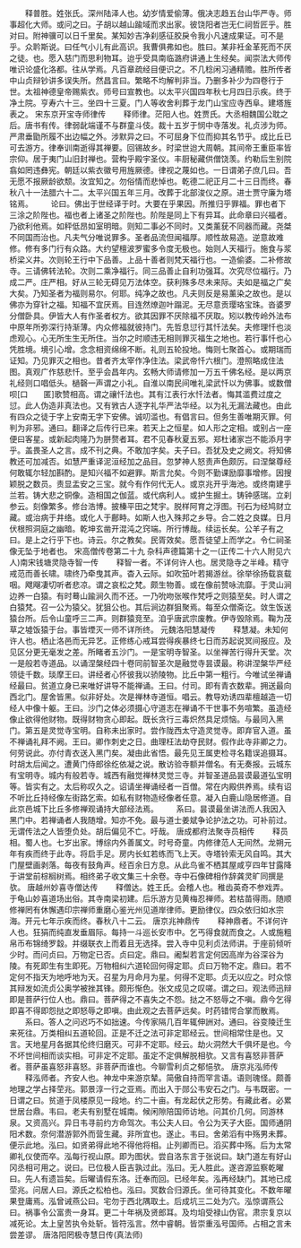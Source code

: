 <!-- { "loadSidebar": true } -->
　　释普胜。姓张氏。深州陆泽人也。幼岁情爱偷薄。俄决志趋五台山华严寺。师事超化大师。或问之曰。子胡以越山踰域而求出家。彼饶阳者岂无仁祠哲匠乎。胜对曰。附神骥可以日千里矣。某知妙吉净刹感征胶戾令我小凡速成果证。可不是乎。众耹斯说。曰任气小儿有此高识。我曹俱弗如也。胜曰。某非衽金革死而不厌之徒。也。愿入慈门而思利物耳。迨乎受具南临潞府讲通上生经矣。闻崇法大师传唯识论盛化洛都。往从学焉。凡百章疏经目便识之。不几稔闲习通精赡。胜所传者中山贞辩钞讲多误失所。然昌言曰。繁略不均解判非当。乃删多补少为四卷行于世。太祖神德皇帝赐紫衣。师号曰宣教也。以太平兴国四年秋七月四日示疾。终于净土院。亨寿六十三。坐四十三夏。门人等收舍利葬于龙门山宝应寺西阜。建塔旌表之。
宋东京开宝寺师律传
　　释师律。茫阳人也。姓贾氏。大丞相魏国公耽之后。唐书有传。律弱龀端谨不与群童斗伎。裁十五岁于悯中寺落发。礼贞涉为师。严肃垂勖所履不出边幅之外。涉默异之曰。不可屈身下位而抑其名节乎。成比丘已可去游方。律奉训南逝得其禅要。回锡故乡。时梁世迨大周朝。其间帝王重臣率皆宗仰。居于夷门山旧封禅也。营构乎殿宇圣仪。丰厨秘藏供僧饶羡。约勒后生别院翕如罔违彝宪。朝廷以紫衣徽号用旌厥德。律视之蔑如也。一日谓弟子庶几曰。吾无愿不报厥龄欲颓。汝宜知之。勿俗情而悲悼也。乾德二祀正月二十三日而终。春秋八十一法腊六十二。太平兴国五年三月。改葬于北部浚仪之原。进士贾守廉为塔铭焉。
　　论曰。佛出于世经译于时。大要在乎果因。所推归乎罪福。罪也者下三涂之阶陛也。福也者上诸圣之阶陛也。阶陛是同上下有异耳。此命章曰兴福者。乃欲利他焉。如秤低昂如室明暗。则知二事必不同时。又类薰莸不同器而藏。尧桀不同国而治也。凡夫气分唯说罪多。圣者品流但闻福厚。顺性故易造。逆意故难修。修有多门行有众路。大约望檀波罗蜜多令度无极也。始则人天福行。施食与浆桥梁义井。次则轮王行中下品善。上品十善者则梵天福行也。一造偷婆。二补修故寺。三请佛转法轮。次则二乘净福行。同三品善止自利功强耳。次究尽位福行。乃成二严。庄严相。好从三轮无碍见万法体空。获利殊多尽未来际。夫如是福之广矣大矣。乃知圣者为福则易尔。何耶。纯净之故也。凡夫则反是易薰染之故也。是以佛亦为穿针之福。知福不宜厌焉。目连然燎迦叶蹋泥。无尽意贡璎珞宝珠。沓婆罗分僧卧具。伊皆大人有作圣者权方。欲其因罪不厌除福不厌取。矧以教传岭外法布中原年所弥深行持渐薄。内众修福就彼持门。先哲息愆行其忏法矣。夫修理忏也淡虑观心。心无所生生无所住。当尔之时顺违无相则罪灭福生之地也。若行事忏也心凭胜境。境引心增。念念相资绵绵不断。礼则五轮投地。悔则七聚首心。或期瑞而证知。乃见罪灭之相也。昔者齐太宰作净住法。梁武帝忏六根门。澄照略成住法图。真观广作慈悲忏。至乎会昌年内。玄畅大师请修加一万五千佛名经。是以两京礼经则口唱低头。檛磬一声谓之小礼。自淮以南民间唯礼梁武忏以为佛事。或数僧呗[口　　匿]歌赞相高。谓之禳忏法也。其有江表行水忏法者。悔其滥费过度之愆。此人伪造非真法也。又有敩古人逐字礼华严法华经。以为礼无漏法藏也。由此有四众之徒于字上安南无字下安佛。诚叨滥也。有倡言曰。但务生善唯期灭罪。何判为非邪。通曰。翻译之后传行已来。若天上之恒星。如人形之定相。或别占一座便曰客星。或新起肉隆乃为胼赘者耳。君不见春秋夏五邪。郑杜诸家岂不能添月字乎。盖畏圣人之言。成不刊之典。不敢加字矣。夫子曰。吾犹及史之阙文。将知佛教还可加减否。如慧严重译泥洹经加之品目。忽梦神人怒责声色颇厉。曰涅槃尊经何敢辄尔轻加斟酌。是知兴福不如避罪。斯言允矣。今则不勤课励靡事增修。因搜颖脱之数员。责显盂安之三宝。就今有作何代无人。或京兆开乎海池。或终南建乎兰若。铸大悲之铜像。造相国之伽蓝。或代病利人。或护生掘土。铸钟感瑞。立刹参云。刻像繁多。修台浩博。披榛平田之梵宇。脱样阿育之浮图。刊石为经鸠财立藏。或治病于井络。或化人于鄜畤。如斯人也入殊邦之乡导。合二姓之良媒。日月伏根照洞庭之幽暗。乾坤玄凿开混沌之窍端。所行博哉。续运长矣。公羊子有之曰。是上之行乎下也。诗云。尔之教矣。民胥效矣。愿吾徒望上而学之。令仁祠圣像无坠于地者也。
宋高僧传卷第二十九
杂科声德篇第十之一(正传二十六人附见六人)南宋钱塘灵隐寺智一传
　　释智一者。不详何许人也。居灵隐寺之半峰。精守戒范而善长啸。啸终乃牵曳其声。杳入云际。如吹笳叶若揭游丝。徐举徐扬载哀载咽。飕飗凄切听者悲凉。谓之哀松之梵。颇生物善。或在像前赞咏流靡。于灵山涧边养一白猿。有时蓦山踰涧久而不还。一乃吮吻张喉作梵呼之则猿至矣。时人谓之白猿梵。召一公为猿父。犹狙公也。其后涧边群狙聚焉。每至众僧斋讫。敛生饭送猿台所。后令山童呼三二声。则群猿竞至。洎乎唐武宗废教。伊寺毁除焉。鞠为茂草之墟饭猿于台。事皆堙灭一师不详所终。
元魏洛阳慧凝传
　　释慧凝。未知何许人也。栖止洛邑而无异艺。正修练心戒耳尝得疾暴终七日而苏起说冥间报应。及见区分更无毫发之差。所睹者五沙门。一是宝明寺智圣。以坐禅苦行得升天堂。次一是般若寺道品。以诵涅槃经四十卷同前智圣次是融觉寺昙谟最。称讲涅槃华严经领徒千数。琰摩王曰。讲经者心怀彼我以骄陵物。比丘中第一粗行。今唯试坐禅诵经最曰。贫道立身已来唯好讲导不能禅诵。王曰。付司。即有青衣数辈。拥送最向西北门。屋舍皆黑。似非好处。次是禅林寺道恒。唱云。教导劝诱四辈檀越造一切经人中像十躯。王曰。沙门之体必须摄心守道志在禅诵不干世事不务喧繁。虽造经像止欲得他财物。既得财物贪心即起。既长贪行三毒炽然具足烦恼。与最同入黑门。第五是灵觉寺宝明。自称未出家时。尝作陇西太守造灵觉寺。即弃官入道。虽不禅诵礼拜不阙。王曰。卿作刺史之日。曲理枉法劫夺民财。假作此寺非卿之力。何劳说此。亦付青衣送入黑门矣。凝由此省悟。最先见王属吏检寻名籍误追摄耳。时胡太后闻之。遭黄门侍郎徐纥依凝之说。散访验寺额并僧名。有无奏报。云城东有宝明寺。城内有般若寺。城西有融觉禅林灵觉三寺。并智圣道品昙谟最道弘宝明等。皆实有之。太后称叹久之。诏请坐禅诵经者一百僧。常在内殿供养焉。续有诏不听比丘持经像左街路乞索。如私有财物造经像者任意。凝入白鹿山隐居修道。自此京邑城下比丘多修禅观诵持大部经法焉。
　　系曰。昙谟最坐讲法而人我因入黑门中。若禅诵者人我随增。知亦不免。最与道士姜斌争论护法之功。可补前过。无谓传法之人皆堕负处。胡后偏见不亡。吁哉。
唐成都府法聚寺员相传
　　释员相。蜀人也。七岁出家。博综内外善属文。时号奇童。内修律范人无间然。龙朔元年有疾而终于此寺。将启手足。房内长虹若练而飞上天。寺塔铃索无风自鸣。其大门屋壁画剥落。每夜有鼓角声。经百余日方息。从此鸟雀不栖其屋咸亨四年甘露降于讲堂前棕榈树焉。相终弟子收文集三十余卷。寺中石像碑相作辞龚灵旷同撰是欤。
唐越州妙喜寺僧达传
　　释僧达。姓王氏。会稽人也。稚齿英奇不参戏弄。于龟山妙喜道场出俗。其寺南梁初建。后乐游方见黄梅忍禅师。若枯苗得雨。随顺修禅罔有休懈遇印宗禅师重磨心鉴光州见道岸律师。更励律仪。四众依归如水宗海。开元七年示疾而终。春秋八十二云。
唐京兆神鼎传
　　释神鼎者。不详何许人也。狂狷而纯直发垂眉际。每持一斗巡长安市中。乞丐得食就而食之。人或施粗帛币布锦绮罗縠。并缀联衣上而着且无选择。尝入寺中见利贞法师讲。于座前倾听少时。而问贞曰。万物定已否。贞曰定。鼎曰。阇梨若言定何因高岸为谷深谷为陵。有死即生有生即死。万物相纠六道轮回何得定耶。贞曰万物不定。鼎曰。若不定何不指天为地呼地为天。召星为月命月为星。何得不定耶。贞无以应之。时众惊其辩发如流贞公奥学被挫其锋。颇形惭色。张文成见之叹嗟。谓之曰。观法师迅辩即是菩萨行位人也。鼎曰。菩萨得之不喜失之不怨。挞之不怒辱之不嗔。鼎今乞得即喜不得即怨挞之即怒辱之即嗔。由此观之去菩萨远矣。时药错愕合掌而散焉。
　　系曰。答人之问迟巧不如拙速。今传家隔几百年辄伸詶对。通曰。谷变陵迁生来死往。万类相纠五道轮回。正是不迁之法可非定耶经云。世间相常住是也。又言。天地星月各据其伦终归磨灭。可非不定耶。经云。劫火洞然大千俱坏是也。今不坏世间相而谈实相。可非定不定耶。虽定不定俱解脱相欤。又言有喜怒非菩萨者。菩萨虽喜怒非喜怒。非菩萨而谁也。今聊雪利贞之郁悒欤。
唐京兆泓师传
　　释泓师者。齐安人也。神龙中来游京辇。简傲自持而罕言语。语则瑰怪。颇善地理之学占择茔兆。郭景淳一行之亚焉。而出入于郧公韦安石之门。与韦既密。一日谓之曰。贫道于凤楼原见一段地。约二十亩。有龙起伏之形势。有藏此者。必累世居台鼎。韦曰。老夫有别墅在城南。候闲隙陪国师访地。问其价几何。同游林泉。又资高兴。异日韦寻前约方命驾次。韦公夫人曰。令公为天子大臣。国师通阴阳术数。奈何潜游郭外而营生藏。非所宜也。遂止。韦曰。舍弟滔有中殇男未葬。便示此地。泓曰。如贤弟得此地不得他将相。止列卿而已。滔买葬中殇。后为太常卿礼仪使而卒。泓每行视山原。即为图状。尝自洛东言于张说曰。缺门道左有好山冈丞相可用之。说曰。已位极人臣吉孰过此。泓曰。无人胜此。遂咨源监察乾曜曰。先人有遗旨矣。后曜请假东洛。迁奉而回。已经年矣。泓再经缺门。其地已成茔兆。问居人曰。源氏之松柏也。泓曰。冥数合归源氏。坐可待其变化。不数年曜果登庸焉。泓曾诫燕公曰。宅勿于西北隅取土。后成坑三二处为穴。泓惊谓燕公曰。祸事令公富贵一身耳。更二十年祸及贤郎耳。及均垍受禄山伪官。肃宗复京以减死论。太上皇苦执令处斩。皆符泓言。然中睿朝。皆崇重泓号国师。占相之言未尝差谬。
唐洛阳罔极寺慧日传(真法师)
